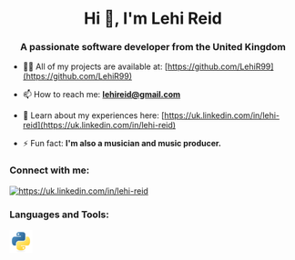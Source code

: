 <h1 align="center">Hi 👋, I'm Lehi Reid</h1>
<h3 align="center">A passionate software developer from the United Kingdom</h3>

- 👨‍💻 All of my projects are available at: [https://github.com/LehiR99](https://github.com/LehiR99)

- 📫 How to reach me: **lehireid@gmail.com**

- 📄 Learn about my experiences here: [https://uk.linkedin.com/in/lehi-reid](https://uk.linkedin.com/in/lehi-reid)

- ⚡ Fun fact: **I'm also a musician and music producer.**

<h3 align="left">Connect with me:</h3>
<p align="left">
<a href="https://uk.linkedin.com/in/lehi-reid" target="blank"><img align="center" src="https://raw.githubusercontent.com/rahuldkjain/github-profile-readme-generator/master/src/images/icons/Social/linked-in-alt.svg" alt="https://uk.linkedin.com/in/lehi-reid" height="30" width="40" /></a>
</p>

<h3 align="left">Languages and Tools:</h3>
<p align="left"> <a href="https://www.python.org" target="_blank" rel="noreferrer"> <img src="https://raw.githubusercontent.com/devicons/devicon/master/icons/python/python-original.svg" alt="python" width="40" height="40"/> </a> </p>
